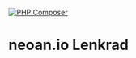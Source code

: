 [![PHP Composer](https://github.com/sroehrl/neoan.io-lenkrad-core/actions/workflows/php.yml/badge.svg?branch=master)](https://github.com/sroehrl/neoan.io-lenkrad-core/actions/workflows/php.yml)

# neoan.io Lenkrad